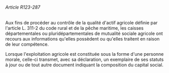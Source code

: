 ###### Article R123-287

Aux fins de procéder au contrôle de la qualité d'actif agricole définie par l'article L. 311-2 du code rural et de la pêche maritime, les caisses départementales ou pluridépartementales de mutualité sociale agricole ont recours aux informations qu'elles possèdent ou qu'elles traitent en raison de leur compétence.

Lorsque l'exploitation agricole est constituée sous la forme d'une personne morale, celle-ci transmet, avec sa déclaration, un exemplaire de ses statuts à jour ou de tout autre document indiquant la composition du capital social.

